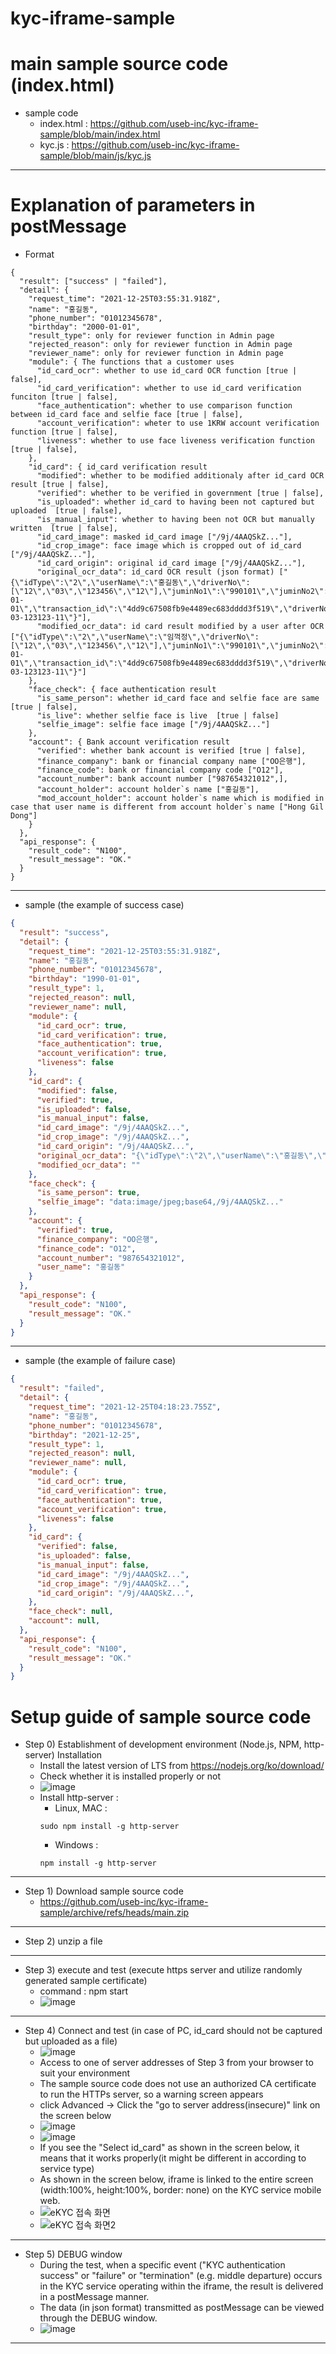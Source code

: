 # kyc-iframe-sample

# main sample source code (index.html)
- sample code
  - index.html : https://github.com/useb-inc/kyc-iframe-sample/blob/main/index.html
  - kyc.js : https://github.com/useb-inc/kyc-iframe-sample/blob/main/js/kyc.js
---

# Explanation of parameters in postMessage 
- Format 
```
{
  "result": ["success" | "failed"],
  "detail": {
    "request_time": "2021-12-25T03:55:31.918Z",
    "name": "홍길동",
    "phone_number": "01012345678",
    "birthday": "2000-01-01",
    "result_type": only for reviewer function in Admin page 
    "rejected_reason": only for reviewer function in Admin page
    "reviewer_name": only for reviewer function in Admin page
    "module": { The functions that a customer uses
      "id_card_ocr": whether to use id_card OCR function [true | false],
      "id_card_verification": whether to use id_card verification funciton [true | false],
      "face_authentication": whether to use comparison function between id_card face and selfie face [true | false],
      "account_verification": wheter to use 1KRW account verification function [true | false],
      "liveness": whether to use face liveness verification function [true | false],
    },
    "id_card": { id_card verification result
      "modified": whether to be modified additionaly after id_card OCR result [true | false],
      "verified": whether to be verified in government [true | false],
      "is_uploaded": whether id_card to having been not captured but uploaded  [true | false], 
      "is_manual_input": whether to having been not OCR but manually written  [true | false], 
      "id_card_image": masked id_card image ["/9j/4AAQSkZ..."],
      "id_crop_image": face image which is cropped out of id_card ["/9j/4AAQSkZ..."],
      "id_card_origin": original id_card image ["/9j/4AAQSkZ..."],
      "original_ocr_data": id_card OCR result (json format) ["{\"idType\":\"2\",\"userName\":\"홍길동\",\"driverNo\":[\"12\",\"03\",\"123456\",\"12\"],\"juminNo1\":\"990101\",\"juminNo2\":\"1001234\",\"_juminNo2\":\"1\",\"issueDate\":\"2017-01-01\",\"transaction_id\":\"4dd9c67508fb9e4489ec683dddd3f519\",\"driverNo1\":\"\",\"driverNo2\":\"11-03-123123-11\"}"],
      "modified_ocr_data": id card result modified by a user after OCR ["{\"idType\":\"2\",\"userName\":\"임꺽정\",\"driverNo\":[\"12\",\"03\",\"123456\",\"12\"],\"juminNo1\":\"990101\",\"juminNo2\":\"1001234\",\"_juminNo2\":\"1\",\"issueDate\":\"2017-01-01\",\"transaction_id\":\"4dd9c67508fb9e4489ec683dddd3f519\",\"driverNo1\":\"\",\"driverNo2\":\"11-03-123123-11\"}"]
    },
    "face_check": { face authentication result
      "is_same_person": whether id_card face and selfie face are same [true | false],
      "is_live": whether selfie face is live  [true | false]
      "selfie_image": selfie face image ["/9j/4AAQSkZ..."]
    },
    "account": { Bank account verification result
      "verified": whether bank account is verified [true | false],
      "finance_company": bank or financial company name ["OO은행"],
      "finance_code": bank or financial company code ["O12"],
      "account_number": bank account number ["987654321012",],
      "account_holder": account holder`s name ["홍길동"],
      "mod_account_holder": account holder`s name which is modified in case that user name is different from account holder`s name ["Hong Gil Dong"]
    }
  },
  "api_response": {  
    "result_code": "N100",
    "result_message": "OK."
  }
}
```
---
- sample (the example of success case)
```json
{
  "result": "success",
  "detail": {
    "request_time": "2021-12-25T03:55:31.918Z",
    "name": "홍길동",
    "phone_number": "01012345678",
    "birthday": "1990-01-01",
    "result_type": 1,
    "rejected_reason": null,
    "reviewer_name": null,
    "module": {
      "id_card_ocr": true,
      "id_card_verification": true,
      "face_authentication": true,
      "account_verification": true,
      "liveness": false
    },
    "id_card": {
      "modified": false,
      "verified": true,
      "is_uploaded": false,
      "is_manual_input": false,
      "id_card_image": "/9j/4AAQSkZ...",
      "id_crop_image": "/9j/4AAQSkZ...",
      "id_card_origin": "/9j/4AAQSkZ...",
      "original_ocr_data": "{\"idType\":\"2\",\"userName\":\"홍길동\",\"driverNo\":[\"12\",\"03\",\"123456\",\"12\"],\"juminNo1\":\"990101\",\"juminNo2\":\"1001234\",\"_juminNo2\":\"1\",\"issueDate\":\"2017-01-01\",\"transaction_id\":\"4dd9c67508fb9e4489ec683dddd3f519\",\"driverNo1\":\"\",\"driverNo2\":\"11-03-123123-11\"}",
      "modified_ocr_data": ""
    },
    "face_check": {
      "is_same_person": true,
      "selfie_image": "data:image/jpeg;base64,/9j/4AAQSkZ..."
    },
    "account": {
      "verified": true,
      "finance_company": "OO은행",
      "finance_code": "O12",
      "account_number": "987654321012",
      "user_name": "홍길동"
    }
  },
  "api_response": {
    "result_code": "N100",
    "result_message": "OK."
  }
}
```
---
- sample (the example of failure case)
```json
{
  "result": "failed",
  "detail": {
    "request_time": "2021-12-25T04:18:23.755Z",
    "name": "홍길동",
    "phone_number": "01012345678",
    "birthday": "2021-12-25",
    "result_type": 1,
    "rejected_reason": null,
    "reviewer_name": null,
    "module": {
      "id_card_ocr": true,
      "id_card_verification": true,
      "face_authentication": true,
      "account_verification": true,
      "liveness": false
    },
    "id_card": {
      "verified": false,
      "is_uploaded": false,
      "is_manual_input": false,
      "id_card_image": "/9j/4AAQSkZ...",
      "id_crop_image": "/9j/4AAQSkZ...",
      "id_card_origin": "/9j/4AAQSkZ...",
    },
    "face_check": null,
    "account": null,
  },
  "api_response": {
    "result_code": "N100",
    "result_message": "OK."
  }
}
```

# Setup guide of sample source code
- Step 0) Establishment of development environment (Node.js, NPM, http-server) Installation 
  - Install the latest version of LTS from https://nodejs.org/ko/download/ 
  - Check whether it is installed properly or not
  - ![image](https://user-images.githubusercontent.com/87741912/147377915-3369c5a7-2649-4721-92a5-87d93e15f7b1.png)
  - Install http-server : 
    - Linux, MAC : 
    ```shell 
    sudo npm install -g http-server 
    ```
    - Windows : 
    ```batch
    npm install -g http-server
    ```
---
- Step 1) Download sample source code
  - https://github.com/useb-inc/kyc-iframe-sample/archive/refs/heads/main.zip
---
- Step 2) unzip a file 
---
- Step 3) execute and test (execute https server and utilize randomly generated sample certificate) 
  - command : npm start
  - ![image](https://user-images.githubusercontent.com/87741912/147376429-76c7f13f-0c4a-4a09-bdf2-f03355622392.png)
---
- Step 4) Connect and test (in case of PC, id_card should not be captured but uploaded as a file)
  - ![image](https://user-images.githubusercontent.com/87741912/147376672-27953201-6715-4da8-ac1d-00ada39ca397.png)
  - Access to one of server addresses of Step 3 from your browser to suit your environment
  - The sample source code does not use an authorized CA certificate to run the HTTPs server, so a warning screen appears
  - click Advanced -> Click the "go to server address(insecure)" link on the screen below
  - ![image](https://user-images.githubusercontent.com/87741912/147376538-a338f52e-86f1-4a32-8796-c3baee18d230.png)
  - ![image](https://user-images.githubusercontent.com/87741912/147376556-bcf43b90-3191-4a98-b49e-68f9696fc574.png)
  - If you see the "Select id_card" as shown in the screen below, it means that it works properly(it might be different in according to service type)
  - As shown in the screen below, iframe is linked to the entire screen (width:100%, height:100%, border: none) on the KYC service mobile web.
  - ![eKYC 접속 화면](https://user-images.githubusercontent.com/102782961/171438933-e09e29d6-6755-41bf-a0f2-ebfb08816b9f.JPG)
  - ![eKYC 접속 화면2](https://user-images.githubusercontent.com/102782961/171442361-c0c1cae9-19c1-468a-bace-7a2a943a49b2.jpg)
---
- Step 5) DEBUG window
  - During the test, when a specific event ("KYC authentication success" or "failure" or "termination" (e.g. middle departure) occurs in the KYC service operating within the iframe, the result is delivered in a postMessage manner.
  - The data (in json format) transmitted as postMessage can be viewed through the DEBUG window.
  - ![image](https://user-images.githubusercontent.com/87741912/147376633-15a4b9d6-72c9-4a65-9e47-f98061858272.png)
---
